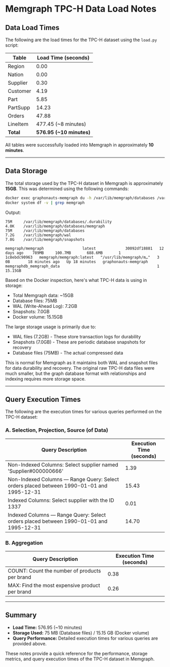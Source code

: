 # Memgraph TPC-H Data Load Notes

## Data Load Times
The following are the load times for the TPC-H dataset using the `load.py` script:

| Table       | Load Time (seconds)     |
|-------------|-------------------------|
| Region      | 0.00                    |
| Nation      | 0.00                    |
| Supplier    | 0.30                    |
| Customer    | 4.19                    |
| Part        | 5.85                    |
| PartSupp    | 14.23                   |
| Orders      | 47.88                   |
| LineItem    | 477.45 (~8 minutes)     |
| **Total**   | **576.95 (~10 minutes)** |

All tables were successfully loaded into Memgraph in approximately **10 minutes**.

---

## Data Storage
The total storage used by the TPC-H dataset in Memgraph is approximately **15GB**. This was determined using the following commands:

```bash
docker exec graphonauts-memgraph du -h /var/lib/memgraph/databases /var/lib/memgraph/wal /var/lib/memgraph/snapshots
docker system df -v | grep memgraph
```

Output:
```
75M     /var/lib/memgraph/databases/.durability
4.0K    /var/lib/memgraph/databases/memgraph
75M     /var/lib/memgraph/databases
7.2G    /var/lib/memgraph/wal
7.0G    /var/lib/memgraph/snapshots

memgraph/memgraph                 latest             30092df18881   12 days ago    789MB     100.7MB       688.6MB       1
1c8ebdc90963   memgraph/memgraph:latest   "/usr/lib/memgraph/m…"   3               0B        18 minutes ago   Up 18 minutes   graphonauts-memgraph
memgraphdb_memgraph_data                                           1         15.15GB
```

Based on the Docker inspection, here's what TPC-H data is using in storage:
- Total Memgraph data: ~15GB
- Database files: 75MB
- WAL (Write-Ahead Log): 7.2GB
- Snapshots: 7.0GB
- Docker volume: 15.15GB

The large storage usage is primarily due to:
- WAL files (7.2GB) - These store transaction logs for durability
- Snapshots (7.0GB) - These are periodic database snapshots for recovery
- Database files (75MB) - The actual compressed data

This is normal for Memgraph as it maintains both WAL and snapshot files for data durability and recovery. The original raw TPC-H data files were much smaller, but the graph database format with relationships and indexing requires more storage space.

---

## Query Execution Times
The following are the execution times for various queries performed on the TPC-H dataset:

### A. Selection, Projection, Source (of Data)
| Query Description                                           | Execution Time (seconds) |
|-------------------------------------------------------------|---------------------------|
| Non-Indexed Columns: Select supplier named 'Supplier#000000666' | 1.39                      |
| Non-Indexed Columns — Range Query: Select orders placed between 1990-01-01 and 1995-12-31 | 15.43                     |
| Indexed Columns: Select supplier with the ID 1337          | 0.01                      |
| Indexed Columns — Range Query: Select orders placed between 1990-01-01 and 1995-12-31    | 14.70                     |

### B. Aggregation
| Query Description                                           | Execution Time (seconds) |
|-------------------------------------------------------------|---------------------------|
| COUNT: Count the number of products per brand              | 0.38                      |
| MAX: Find the most expensive product per brand             | 0.26                      |

---

## Summary
- **Load Time:** 576.95 (~10 minutes)
- **Storage Used:** 75 MB (Database files) / 15.15 GB (Docker volume)
- **Query Performance:** Detailed execution times for various queries are provided above.

These notes provide a quick reference for the performance, storage metrics, and query execution times of the TPC-H dataset in Memgraph.
